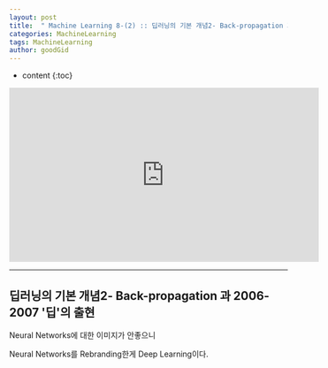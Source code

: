 ```yaml
---
layout: post
title:  " Machine Learning 8-(2) :: 딥러닝의 기본 개념2- Back-propagation 과 2006-2007 '딥'의 출현 "
categories: MachineLearning
tags: MachineLearning
author: goodGid
---
```

* content
{:toc}


<iframe width="560" height="315" src="https://www.youtube.com/embed/AByVbUX1PUI" frameborder="0" allowfullscreen></iframe>

---

## 딥러닝의 기본 개념2- Back-propagation 과 2006-2007 '딥'의 출현

Neural Networks에 대한 이미지가 안좋으니

Neural Networks를 Rebranding한게 Deep Learning이다.
